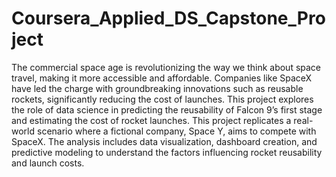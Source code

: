 # Coursera_Applied_DS_Capstone_Project

The commercial space age is revolutionizing the way we think about space travel, making it more accessible and affordable. Companies like SpaceX have led the charge with groundbreaking innovations such as reusable rockets, significantly reducing the cost of launches. This project explores the role of data science in predicting the reusability of Falcon 9’s first stage and estimating the cost of rocket launches. This project replicates a real-world scenario where a fictional company, Space Y, aims to compete with SpaceX. The analysis includes data visualization, dashboard creation, and predictive modeling to understand the factors influencing rocket reusability and launch costs.
